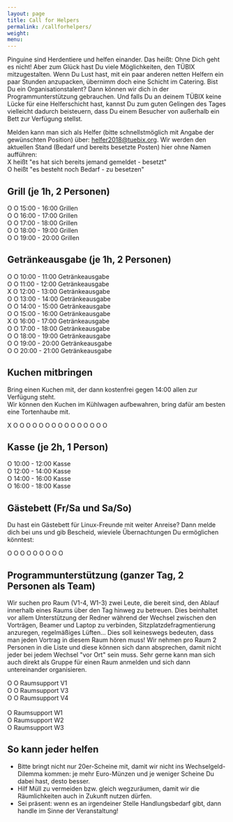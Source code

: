 ```yaml
---
layout: page
title: Call for Helpers
permalink: /callforhelpers/
weight:
menu:
---
```


Pinguine sind Herdentiere und helfen einander. Das heißt: Ohne Dich geht es nicht! Aber zum Glück hast Du viele Möglichkeiten, den TÜBIX mitzugestalten. Wenn Du Lust hast, mit ein paar anderen netten Helfern ein paar Stunden anzupacken, übernimm doch eine Schicht im Catering. Bist Du ein Organisationstalent? Dann können wir dich in der Programmunterstützung gebrauchen. Und falls Du an deinem TÜBIX keine Lücke für eine Helferschicht hast, kannst Du zum guten Gelingen des Tages vielleicht dadurch beisteuern, dass Du einem Besucher von außerhalb ein Bett zur Verfügung stellst.


Melden kann man sich als Helfer (bitte schnellstmöglich mit Angabe der gewünschten Position) über: <a href="mailto:helfer2018@tuebix.org?subject=Helfer%20Tuebix">helfer2018@tuebix.org</a>. Wir werden den aktuellen Stand (Bedarf und bereits besetzte Posten) hier ohne Namen aufführen:<br/>
X heißt "es hat sich bereits jemand gemeldet - besetzt"<br/>
O heißt "es besteht noch Bedarf - zu besetzen" <br/>

## Grill (je 1h, 2 Personen)

O O 15:00 - 16:00 Grillen<br/>
O O 16:00 - 17:00 Grillen<br/>
O O 17:00 - 18:00 Grillen<br/>
O O 18:00 - 19:00 Grillen<br/>
O O 19:00 - 20:00 Grillen<br/>

## Getränkeausgabe (je 1h, 2 Personen)

O O 10:00 - 11:00 Getränkeausgabe <br/>
O O 11:00 - 12:00 Getränkeausgabe <br/>
X O 12:00 - 13:00 Getränkeausgabe <br/>
O O 13:00 - 14:00 Getränkeausgabe <br/>
O O 14:00 - 15:00 Getränkeausgabe <br/>
O O 15:00 - 16:00 Getränkeausgabe <br/>
X O 16:00 - 17:00 Getränkeausgabe <br/>
O O 17:00 - 18:00 Getränkeausgabe <br/>
O O 18:00 - 19:00 Getränkeausgabe <br/>
O O 19:00 - 20:00 Getränkeausgabe <br/>
O O 20:00 - 21:00 Getränkeausgabe <br/>

## Kuchen mitbringen

Bring einen Kuchen mit, der dann kostenfrei gegen 14:00 allen zur Verfügung steht.<br/>
Wir können den Kuchen im Kühlwagen aufbewahren, bring dafür am besten eine Tortenhaube mit.

X O O O O O O O O O O O O O O O

## Kasse (je 2h, 1 Person)

O 10:00 - 12:00 Kasse<br/>
O 12:00 - 14:00 Kasse<br/>
O 14:00 - 16:00 Kasse<br/>
O 16:00 - 18:00 Kasse<br/>

## Gästebett (Fr/Sa und Sa/So)
Du hast ein Gästebett für Linux-Freunde mit weiter Anreise? Dann melde dich bei uns und gib Bescheid, wieviele Übernachtungen Du ermöglichen könntest:

O O O O O O O O O

## Programmunterstützung (ganzer Tag, 2 Personen als Team)

Wir suchen pro Raum (V1-4, W1-3) zwei Leute, die bereit sind, den Ablauf innerhalb eines Raums über den Tag hinweg zu betreuen.
Dies beinhaltet vor allem Unterstützung der Redner während der Wechsel zwischen den Vorträgen, Beamer und Laptop zu verbinden, Sitzplatzdefragmentierung anzuregen, regelmäßiges Lüften...
Dies soll keineswegs bedeuten, dass man jeden Vortrag in diesem Raum hören muss!
Wir nehmen pro Raum 2 Personen in die Liste und diese können sich dann absprechen, damit nicht jeder bei jedem Wechsel "vor Ort" sein muss.
Sehr gerne kann man sich auch direkt als Gruppe für einen Raum anmelden und sich dann untereinander organisieren.

O O Raumsupport V1<br/>
O O Raumsupport V3<br/>
O O Raumsupport V4<br/>
<br/>
O Raumsupport W1<br/>
O Raumsupport W2<br/>
O Raumsupport W3<br/>

## So kann jeder helfen

- Bitte bringt nicht nur 20er-Scheine mit, damit wir nicht ins Wechselgeld-Dilemma kommen: je mehr Euro-Münzen und je weniger Scheine Du dabei hast, desto besser.
- Hilf Müll zu vermeiden bzw. gleich wegzuräumen, damit wir die Räumlichkeiten auch in Zukunft nutzen dürfen.
- Sei präsent: wenn es an irgendeiner Stelle Handlungsbedarf gibt, dann handle im Sinne der Veranstaltung!
